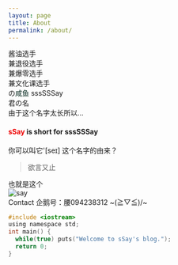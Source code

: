 ```yaml
---
layout: page
title: About
permalink: /about/
---
```

酱油选手  
兼退役选手   
兼爆零选手   
兼文化课选手  
の<font color = "##8A2BE2">咸鱼</font> sssSSSay   
君の名   
由于这个名字太长所以...   
#### <font color = "#EE0000">sSay</font> is short for sssSSSay
你可以叫它'[seɪ]
这个名字的由来？
> 欲言又止  

也就是这个   
![say](http://imglf1.nosdn.127.net/img/L3owcXMvOE5FVmh1RUIvVkZPRmpZdzdFRjRaekhQYm8zTHVXdjRFYjJ0dGJmd2JWTW9QclVnPT0.png?imageView&thumbnail=500x0&quality=96&stripmeta=0&type=jpg)   
Contact
企鹅号：腰094238312
~\(≧▽≦)/~
```c
#include <iostream>
using namespace std;
int main() {
  while(true) puts("Welcome to sSay's blog.");
  return 0;
}
```
